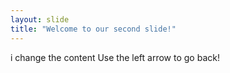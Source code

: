```yaml
---
layout: slide
title: "Welcome to our second slide!"
---
```

i change the content
Use the left arrow to go back!
